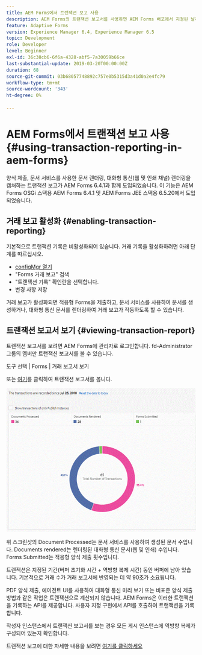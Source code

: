 ```yaml
---
title: AEM Forms에서 트랜잭션 보고 사용
description: AEM Forms의 트랜잭션 보고서를 사용하면 AEM Forms 배포에서 지정된 날짜 이후 발생한 모든 트랜잭션의 수를 유지할 수 있습니다.
feature: Adaptive Forms
version: Experience Manager 6.4, Experience Manager 6.5
topic: Development
role: Developer
level: Beginner
exl-id: 36c38cb6-6f6a-4328-abf5-7a30059b66ce
last-substantial-update: 2019-03-20T00:00:00Z
duration: 68
source-git-commit: 03b68057748892c757e0b5315d3a41d0a2e4fc79
workflow-type: tm+mt
source-wordcount: '343'
ht-degree: 0%

---
```


# AEM Forms에서 트랜잭션 보고 사용{#using-transaction-reporting-in-aem-forms}

양식 제출, 문서 서비스를 사용한 문서 렌더링, 대화형 통신(웹 및 인쇄 채널) 렌더링을 캡처하는 트랜잭션 보고가 AEM Forms 6.4.1과 함께 도입되었습니다. 이 기능은 AEM Forms OSGi 스택용 AEM Forms 6.4.1 및 AEM Forms JEE 스택용 6.5.20에서 도입되었습니다.

## 거래 보고 활성화 {#enabling-transaction-reporting}

기본적으로 트랜잭션 기록은 비활성화되어 있습니다. 거래 기록을 활성화하려면 아래 단계를 따르십시오.

* [configMgr 열기](http://localhost:4502/system/console/configMgr)
* &quot;Forms 거래 보고&quot; 검색
* &quot;트랜잭션 기록&quot; 확인란을 선택합니다.
* 변경 사항 저장

거래 보고가 활성화되면 적응형 Forms을 제출하고, 문서 서비스를 사용하여 문서를 생성하거나, 대화형 통신 문서를 렌더링하여 거래 보고가 작동하도록 할 수 있습니다.

## 트랜잭션 보고서 보기 {#viewing-transaction-report}

트랜잭션 보고서를 보려면 AEM Forms에 관리자로 로그인합니다. fd-Administrator 그룹의 멤버만 트랜잭션 보고서를 볼 수 있습니다.

도구 선택 | Forms | 거래 보고서 보기

또는 [여기](http://localhost:4502/mnt/overlay/fd/transaction/gui/content/report.html)를 클릭하여 트랜잭션 보고서를 봅니다.

![트랜잭션 보고](assets/transactionreporting.gif)

위 스크린샷의 Document Processed는 문서 서비스를 사용하여 생성된 문서 수입니다. Documents rendered는 렌더링된 대화형 통신 문서(웹 및 인쇄) 수입니다. Forms Submitted는 적응형 양식 제출 횟수입니다.

트랜잭션은 지정된 기간(버퍼 초기화 시간 + 역방향 복제 시간) 동안 버퍼에 남아 있습니다. 기본적으로 거래 수가 거래 보고서에 반영되는 데 약 90초가 소요됩니다.

PDF 양식 제출, 에이전트 UI를 사용하여 대화형 통신 미리 보기 또는 비표준 양식 제출 방법과 같은 작업은 트랜잭션으로 계산되지 않습니다. AEM Forms은 이러한 트랜잭션을 기록하는 API를 제공합니다. 사용자 지정 구현에서 API를 호출하여 트랜잭션을 기록합니다.

작성자 인스턴스에서 트랜잭션 보고서를 보는 경우 모든 게시 인스턴스에 역방향 복제가 구성되어 있는지 확인합니다.

트랜잭션 보고에 대한 자세한 내용을 보려면 [여기를 클릭하세요](https://helpx.adobe.com/experience-manager/6-4/forms/using/transaction-reports-overview.html)
